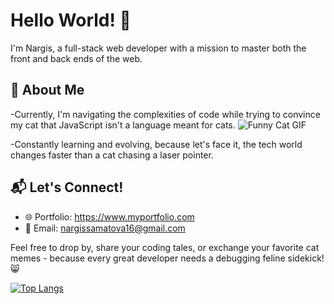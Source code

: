 # Hello World! 👋

I'm Nargis, a full-stack web developer with a mission to master both the front and back ends of the web.

## 🚀 About Me

  -Currently, I'm navigating the complexities of code while trying to convince my cat that JavaScript isn't a language meant for cats.
    ![Funny Cat GIF ](https://github.com/Nargissamatova/Nargissamatova/assets/82582126/2bc90d0d-0959-454e-b045-b09bdf8af93f)

  -Constantly learning and evolving, because let's face it, the tech world changes faster than a cat chasing a laser pointer.


## 📬 Let's Connect!
- 🌐 Portfolio: https://www.myportfolio.com
- 📧 Email: nargissamatova16@gmail.com

Feel free to drop by, share your coding tales, or exchange your favorite cat memes - because every great developer needs a debugging feline sidekick! 😸

[![Top Langs](https://github-readme-stats.vercel.app/api/top-langs/?username=Nargissamatova&layout=donut)](https://github.com/Nargissamatova/github-readme-stats)
